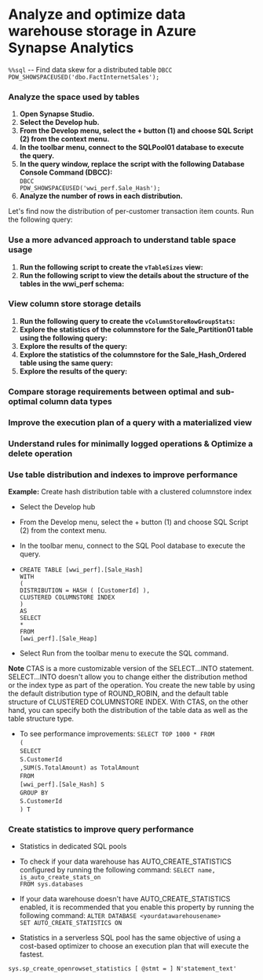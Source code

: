
# Analyze and optimize data warehouse storage in Azure Synapse Analytics 

`%%sql`
 -- Find data skew for a distributed table
 `DBCC PDW_SHOWSPACEUSED('dbo.FactInternetSales');`
  
### Analyze the space used by tables
1. **Open Synapse Studio.**
2. **Select the Develop hub.**
3. **From the Develop menu, select the + button (1) and choose SQL Script (2) from the context menu.**
4. **In the toolbar menu, connect to the SQLPool01 database to execute the query.**
5. **In the query window, replace the script with the following Database Console Command (DBCC):**
  <br><code>DBCC PDW_SHOWSPACEUSED('wwi_perf.Sale_Hash');</code>
6. **Analyze the number of rows in each distribution.**
  
 Let's find now the distribution of per-customer transaction item counts. Run the following query: 
  
### Use a more advanced approach to understand table space usage
1. **Run the following script to create the `vTableSizes` view:**        
2. **Run the following script to view the details about the structure of the tables in the wwi_perf schema:**

### View column store storage details
1. **Run the following query to create the `vColumnStoreRowGroupStats`:**      
2. **Explore the statistics of the columnstore for the Sale_Partition01 table using the following query:**
3. **Explore the results of the query:**
4. **Explore the statistics of the columnstore for the Sale_Hash_Ordered table using the same query:**
5. **Explore the results of the query:**
  
### Compare storage requirements between optimal and sub-optimal column data types
 
### Improve the execution plan of a query with a materialized view
  
### Understand rules for minimally logged operations & Optimize a delete operation


### Use table distribution and indexes to improve performance

**Example:** Create hash distribution table with a clustered columnstore index

* Select the Develop hub 
* From the Develop menu, select the + button (1) and choose SQL Script (2) from the context menu.
* In the toolbar menu, connect to the SQL Pool database to execute the query.
* `CREATE TABLE [wwi_perf].[Sale_Hash]`<br>
`WITH`<br>
`(`<br>
   `DISTRIBUTION = HASH ( [CustomerId] ),`<br>
   `CLUSTERED COLUMNSTORE INDEX`<br>
`)`<br>
`AS`<br>
`SELECT`<br>
 `*`<br>
`FROM`<br>
   `[wwi_perf].[Sale_Heap]`<br>

* Select Run from the toolbar menu to execute the SQL command.

**Note** 
CTAS is a more customizable version of the SELECT...INTO statement. 
SELECT...INTO doesn't allow you to change either the distribution method or the index type as part of the operation. 
You create the new table by using the default distribution type of ROUND_ROBIN, and the default table structure of CLUSTERED COLUMNSTORE INDEX.
With CTAS, on the other hand, you can specify both the distribution of the table data as well as the table structure type.

*  To see performance improvements:
`SELECT TOP 1000 * FROM`<br>
`(`<br>
    `SELECT`<br>
        `S.CustomerId`<br>
        `,SUM(S.TotalAmount) as TotalAmount`<br>
    `FROM`<br>
        `[wwi_perf].[Sale_Hash] S`<br>
    `GROUP BY`<br>
        `S.CustomerId`<br>
`) T`<br>

### Create statistics to improve query performance
*  Statistics in dedicated SQL pools
*  To check if your data warehouse has AUTO_CREATE_STATISTICS configured by running the following command:
`SELECT name, is_auto_create_stats_on`<br>
`FROM sys.databases`<br>
*  If your data warehouse doesn't have AUTO_CREATE_STATISTICS enabled, it is recommended that you enable this property by running the following command:
`ALTER DATABASE <yourdatawarehousename>`<br>
`SET AUTO_CREATE_STATISTICS ON`<br>

* Statistics in a serverless SQL pool has the same objective of using a cost-based optimizer to choose an execution plan that will execute the fastest. 
 
`sys.sp_create_openrowset_statistics [ @stmt = ] N'statement_text'`

